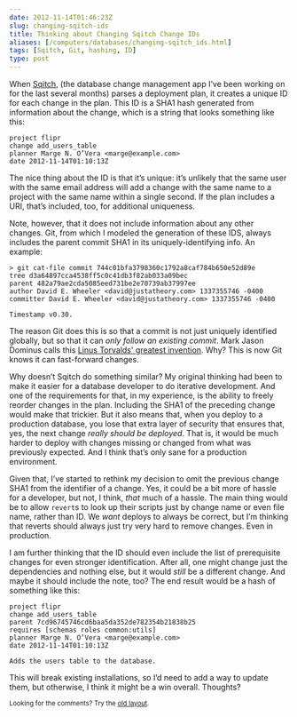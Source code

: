 ```yaml
--- 
date: 2012-11-14T01:46:23Z
slug: changing-sqitch-ids
title: Thinking about Changing Sqitch Change IDs
aliases: [/computers/databases/changing-sqitch_ids.html]
tags: [Sqitch, Git, hashing, ID]
type: post
---
```


<p>When <a href="http://sqitch.org/">Sqitch</a>, (the database change management app I’ve been working on for the last several months) parses a deployment plan, it creates a unique ID for each change in the plan. This ID is a SHA1 hash generated from information about the change, which is a string that looks something like this:</p>

<pre><code>project flipr
change add_users_table
planner Marge N. O’Vera &lt;marge@example.com&gt;
date 2012-11-14T01:10:13Z
</code></pre>

<p>The nice thing about the ID is that it’s unique: it’s unlikely that the same user with the same email address will add a change with the same name to a project with the same name within a single second. If the plan includes a URI, that’s included, too, for additional uniqueness.</p>

<p>Note, however, that it does not include information about any other changes. Git, from which I modeled the generation of these IDS, always includes the parent commit SHA1 in its uniquely-identifying info. An example:</p>

<pre><code>&gt; git cat-file commit 744c01bfa3798360c1792a8caf784b650e52d89e               
tree d3a64897cca4538ff5c0c41db3f82ab033a09bec
parent 482a79ae2cda5085eed731be2e70739ab37997ee
author David E. Wheeler &lt;david@justatheory.com&gt; 1337355746 -0400
committer David E. Wheeler &lt;david@justatheory.com&gt; 1337355746 -0400

Timestamp v0.30.
</code></pre>

<p>The reason Git does this is so that a commit is not just uniquely identified globally, but so that it can <em>only follow an existing commit</em>. Mark Jason Dominus calls this <a href="http://perl.plover.com/yak/git/">Linus Torvalds' greatest invention</a>. Why? This is now Git knows it can fast-forward changes.</p>

<p>Why doesn’t Sqitch do something similar? My original thinking had been to make it easier for a database developer to do iterative development. And one of the requirements for that, in my experience, is the ability to freely reorder changes in the plan. Including the SHA1 of the preceding change would make that trickier. But it also means that, when you deploy to a production database, you lose that extra layer of security that ensures that, yes, the next change <em>really should be deployed</em>. That is, it would be much harder to deploy with changes missing or changed from what was previously expected. And I think that’s only sane for a production environment.</p>

<p>Given that, I’ve started to rethink my decision to omit the previous change SHA1 from the identifier of a change. Yes, it could be a bit more of hassle for a developer, but not, I think, <em>that</em> much of a hassle. The main thing would be to allow <code>revert</code>s to look up their scripts just by change name or even file name, rather than ID. We <em>want</em> deploys to always be correct, but I’m thinking that reverts should always just try very hard to remove changes. Even in production.</p>

<p>I am further thinking that the ID should even include the list of prerequisite changes for even stronger identification. After all, one might change just the dependencies and nothing else, but it would <em>still</em> be a different change. And maybe it should include the note, too? The end result would be a hash of something like this:</p>

<pre><code>project flipr
change add_users_table
parent 7cd96745746cd6baa5da352de782354b21838b25
requires [schemas roles common:utils]
planner Marge N. O’Vera &lt;marge@example.com&gt;
date 2012-11-14T01:10:13Z

Adds the users table to the database.
</code></pre>

<p>This will break existing installations, so I’d need to add a way to update them, but otherwise, I think it might be a win overall. Thoughts?</p>

<p class="past"><small>Looking for the comments? Try the <a rel="nofollow" href="//past.justatheory.com/computers/databases/changing-sqitch_ids.html">old layout</a>.</small></p>


